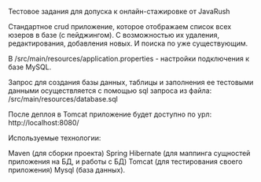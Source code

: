 Тестовое задания для допуска к онлайн-стажировке от JavaRush

Cтандартное crud приложение, которое отображаем список всех юзеров в базе (с пейджингом). 
С возможностью их удаления, редактирования, добавления новых. И поиска по уже существующим.

В /src/main/resources/application.properties - настройки подключения к базе MySQL.

Запрос для создания базы данных, таблицы и заполнения ее тестовыми данными осуществляется 
с помощью sql запроса из файла: /src/main/resources/database.sql

После деплоя в Tomcat приложение будет доступно по урл: http://localhost:8080/

Используемые технологии:

Maven (для сборки проекта)
Spring
Hibernate (для маппинга сущностей приложения на БД, и работы с БД)
Tomcat (для тестирования своего приложения)
Mysql (база данных).